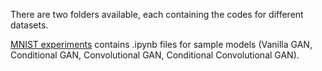 There are two folders available, each containing the codes for different datasets. 

[MNIST experiments](https://github.com/sanazMj/Thesis_projects/tree/main/Chapter_1/Codes/MNIST%20experiments) contains .ipynb files for sample models (Vanilla GAN, Conditional GAN, Convolutional GAN, Conditional Convolutional GAN).
